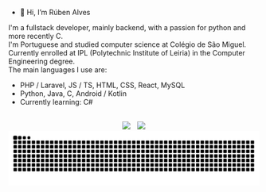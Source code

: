 - 👋 Hi, I’m Rúben Alves <br>

I'm a fullstack developer, mainly backend, with a passion for python and more recently C. <br>
I'm Portuguese and studied computer science at Colégio de São Miguel. <br>
Currently enrolled at IPL (Polytechnic Institute of Leiria) in the Computer Engineering degree.  <br>
The main languages I use are:
- PHP / Laravel, JS / TS, HTML, CSS, React, MySQL
- Python, Java, C, Android / Kotlin
- Currently learning: C#

<br>

<div align="center">
  <img height="140em" src ="https://github-readme-stats-redystums-projects.vercel.app/api?username=redystum&show_icons=true&count_private=true&theme=dark&hide_border=true&bg_color=00000000&show=prs_merged&hide=stars">
  &ensp;
  <img height="140em" src ="https://github-readme-stats-redystums-projects.vercel.app/api/top-langs/?username=redystum&layout=compact&hide_border=true&count_private=true&theme=dark&bg_color=00000000&hide=CSS,hack,html,less&langs_count=6&exclude_repo=github-readme-stats,httpExplorer,la_redoute_sgi">
 <!-- <img height="140em" src="https://github-readme-stackoverflow.vercel.app/?userID=17767138&theme=dark" /> -->
</div>

  
<!-- ![Snake animation](https://github.com/redystum/redystum/blob/output/github-contribution-grid-snake.svg) -->
<picture>
  <source media="(prefers-color-scheme: dark)" srcset="https://github.com/redystum/redystum/blob/output/github-contribution-grid-snake-dark.svg" />
  <source media="(prefers-color-scheme: light)" srcset="https://github.com/redystum/redystum/blob/output/github-contribution-grid-snake.svg" />
  <img alt="github-snake" src="https://github.com/redystum/redystum/blob/output/github-contribution-grid-snake.svg" />
</picture>




<!-- 
https://github.com/Ileriayo/markdown-badges 
https://github.com/ankurparihar/readme-pagespeed-insights
https://github.com/DenverCoder1/readme-typing-svg
-->
  

